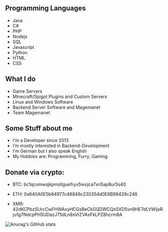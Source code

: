 ## Programming Languages
- Java
- C#
- PHP
- Nodejs
- SQL
- Javascript
- Python
- HTML
- CSS


## What I do
- Game Servers
- Minecraft/Spigot Plugins and Custom Servers
- Linux and Windows Software
- Backend Server Software and Magemanet
- Team Magemanet

## Some Stuff about me
- I'm a Developer since 2013
- I’m mostly interested in Backend-Development
- I'm German but I also speak English
- My Hobbies are: Programming, Furry, Gaming

## Donate via crypto:

- BTC: bc1qcvmwsjkpmsllguefryv5wxjca7xn5ap8ur5s40

- ETH: 0x640A0E5b64977c48848c230354d0E6B98428c248

- XMR: 42dKCPbzSUrcCwFHWAxyHCGsBeCkGQDWCQn5XD5vn9HE7dLVWijsRju1g7NdcpPH5UDazJ75dLn8sVrZVAxFkLPZ8hcrm8A

![Anurag's GitHub stats](https://github-readme-stats.vercel.app/api?username=JojocraftTv&count_private=true&theme=radical)

